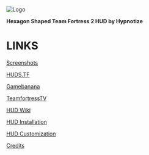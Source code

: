 ![Logo](https://i.imgur.com/xX2ou3i.png)

**Hexagon Shaped Team Fortress 2 HUD by Hypnotize**

<a>LINKS</a>
====

[Screenshots](https://imgur.com/a/ENQcIqO)

[HUDS.TF]()

[Gamebanana]()

[TeamfortressTV]()

[HUD Wiki](https://github.com/Hypnootize/hexhud/wiki)

[HUD Installation](https://github.com/Hypnootize/hexhud/wiki/Installation)

[HUD Customization](https://github.com/Hypnootize/hexhud/wiki/Customization)

[Credits](https://github.com/Hypnootize/hexhud/wiki/Credits)